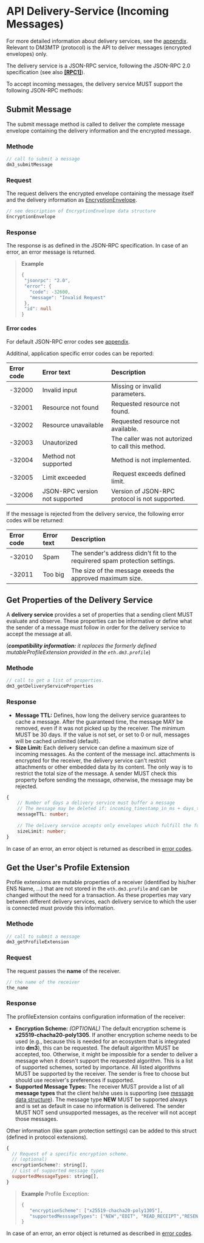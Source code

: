 # API Delivery-Service (Incoming Messages)

For more detailed information about delivery services, see the [appendix](mtp-appendix.md#appendix). Relevant to DM3MTP (protocol) is the API to deliver messages (encrypted envelopes) only.

The delivery service is a JSON-RPC service, following the JSON-RPC 2.0 specification (see also [**[RPC1]**](../references.md)).

To accept incoming messages, the delivery service MUST support the following JSON-RPC methods:

## Submit Message

The submit message method is called to deliver the complete message envelope containing the delivery information and the encrypted message.

### Methode

```TypeScript
// call to submit a message
dm3_submitMessage 
```

### Request

The request delivers the encrypted envelope containing the message itself and the delivery information as [EncryptionEnvelope](mtp-transport.md#encryption-envelope-data-structure).

```TypeScript
// see description of EncryptionEnvelope data structure
EncryptionEnvelope
```

### Response

The response is as defined in the JSON-RPC specification. In case of an error, an error message is returned.

> **Example**
>
> ```TypeScript
> {
>  "jsonrpc": "2.0", 
>  "error": {
>    "code": -32600, 
>    "message": "Invalid Request"
>  }, 
>  "id": null
>}
>```

#### Error codes

For default JSON-RPC error codes see [appendix](mtp-appendix.md#rpc-error-codes).

Additinal, application specific error codes can be reported:

| Error code | Error text  | Description |
|:---|:---|:---|
| -32000 | Invalid input | Missing or invalid parameters.|
| -32001 | Resource not found | Requested resource not found.|
| -32002 | Resource unavailable | Requested resource not available.|
| -32003 | Unautorized | The caller was not autorized to call this method.|
| -32004 | Method not supported | Method is not implemented.|
| -32005 | Limit exceeded | Request exceeds defined limit.|
| -32006 | JSON-RPC version not supported | Version of JSON-RPC protocol is not supported.|

If the message is rejected from the delivery service, the following error codes will be returned:

| Error code | Error text  | Description |
|:---|:---|:---|
| -32010 | Spam | The sender's address didn't fit to the requirered spam protection settings.|
| -32011 | Too big | The size of the message exeeds the approved maximum size.|

## Get Properties of the Delivery Service

A **delivery service** provides a set of properties that a sending client MUST evaluate and observe. These properties can be informative or define what the sender of a message must follow in order for the delivery service to accept the message at all.

(_**compatibility information:** it replaces the formerly defined mutableProfileExtension provided in the `eth.dm3.profile`_)

### Methode

```TypeScript
// call to get a list of properties. 
dm3_getDeliveryServiceProperties
```

### Response

* **Message TTL:** Defines, how long the delivery service guarantees to cache a message. After the guaranteed time, the message MAY be removed, even if it was not picked up by the receiver. The minimum MUST be 30 days. If the value is not set, or set to 0 or null, messages will be cached unlimited (default).
* **Size Limit:** Each delivery service can define a maximum size of incoming messages. As the content of the message incl. attachments is encrypted for the receiver, the delivery service can't restrict attachments or other embedded data by its content. The only way is to restrict the total size of the message.
A sender MUST check this property before sending the message, otherwise, the message may be rejected.

```TypeScript
{
    // Number of days a delivery service must buffer a message
    // The message may be deleted if: incoming_timestamp_in_ms + days_to_ms(messageTTL) < now_in_ms
    messageTTL: number;
  
    // The delivery service accepts only envelopes which fulfill the following condition: sizeInBytes(envelope) <= sizeLimit
    sizeLimit: number; 
}
```

In case of an error, an error object is returned as described in [error codes](#error-codes).

## Get the User's Profile Extension

Profile extensions are mutable properties of a receiver (identified by his/her ENS Name, ...) that are not stored in the `eth.dm3.profile` and can be changed without the need for a transaction. As these properties may vary between different delivery services, each delivery service to which the user is connected must provide this information.

### Methode

```TypeScript
// call to submit a message
dm3_getProfileExtension
```

### Request

The request passes the **name** of the receiver.

```TypeScript
// the name of the receiver
the_name
```

### Response

The profileExtension contains configuration information of the receiver:

* **Encryption Scheme:** _(OPTIONAL)_ The default encryption scheme is **x25519-chacha20-poly1305**. If another encryption scheme needs to be used (e.g., because this is needed for an ecosystem that is integrated into **dm3**), this can be requested. The default algorithm MUST be accepted, too. Otherwise, it might be impossible for a sender to deliver a message when it doesn't support the requested algorithm.
This is a list of supported schemes, sorted by importance. All listed algorithms MUST be supported by the receiver. The sender is free to choose but should use receiver's preferences if supported.
* **Supported Message Types:** The receiver MUST provide a list of all **message types** that the client he/she uses is supporting (see [message data structure](mtp-transport.md#message_data_structure)).
The message type **NEW** MUST be supported always and is set as default in case no information is delivered.
The sender MUST NOT send unsupported messages, as the receiver will not accept those messages.

Other information (like spam protection settings) can be added to this struct (defined in protocol extensions).

```JavaScript
{
  // Request of a specific encryption scheme.
  // (optional)
  encryptionScheme?: string[],
  // List of supported message types
  supportedMessageTypes: string[],
}
```

> **Example** Profile Exception:
>
> ```JavaScript
> {
>    "encryptionScheme": ["x25519-chacha20-poly1305"],
>    "supportedMesssageTypes": ["NEW","EDIT", "READ_RECEIPT","RESEND_REQUEST"],
> }
> ```

In case of an error, an error object is returned as described in [error codes](#error-codes).
